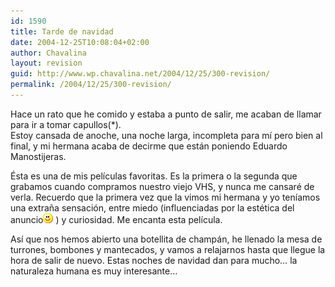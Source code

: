 ```yaml
---
id: 1590
title: Tarde de navidad
date: 2004-12-25T10:08:04+02:00
author: Chavalina
layout: revision
guid: http://www.wp.chavalina.net/2004/12/25/300-revision/
permalink: /2004/12/25/300-revision/
---
```

Hace un rato que he comido y estaba a punto de salir, me acaban de llamar para ir a tomar capullos(*).  
Estoy cansada de anoche, una noche larga, incompleta para m&iacute; pero bien al final, y mi hermana acaba de decirme que est&aacute;n poniendo Eduardo Manostijeras.

&Eacute;sta es una de mis pel&iacute;culas favoritas. Es la primera o la segunda que grabamos cuando compramos nuestro viejo VHS, y nunca me cansar&eacute; de verla. Recuerdo que la primera vez que la vimos mi hermana y yo ten&iacute;amos una extra&ntilde;a sensaci&oacute;n, entre miedo (influenciadas por la est&eacute;tica del anuncio![emo](/imagenes/emoticonos/sonrisa.gif) ) y curiosidad. Me encanta esta pel&iacute;cula.

As&iacute; que nos hemos abierto una botellita de champ&aacute;n, he llenado la mesa de turrones, bombones y mantecados, y vamos a relajarnos hasta que llegue la hora de salir de nuevo. Estas noches de navidad dan para mucho&#8230; la naturaleza humana es muy interesante&#8230;
